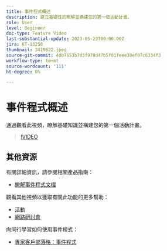 ```yaml
---
title: 事件程式概述
description: 建立基礎性的瞭解並構建您的第一個活動計畫。
role: User
level: Beginner
doc-type: Feature Video
last-substantial-update: 2023-05-23T00:00:00Z
jira: KT-13258
thumbnail: 3419622.jpeg
source-git-commit: 4db7653b7d3f978d47b5f01feee30ef07c6334f3
workflow-type: tm+mt
source-wordcount: '111'
ht-degree: 0%

---
```



# 事件程式概述

通過觀看此視頻，瞭解基礎知識並構建您的第一個活動計畫。

>[!VIDEO](https://video.tv.adobe.com/v/3419622/?learn=on)

## 其他資源

有關詳細資訊，請參閱相關產品指南：

* [瞭解事件程式文檔](https://experienceleague.adobe.com/docs/marketo/using/product-docs/demand-generation/events/understanding-events/understanding-event-programs.html?lang=en)

觀看其他視頻以獲取有關此功能的更多幫助：
* [活動](https://experienceleague.adobe.com/docs/marketo-learn/tutorials/events/events-watch.html?lang=en)
* [網路研討會](https://experienceleague.adobe.com/docs/marketo-learn/tutorials/events/webinar-watch.html?lang=en)

向同行學習如何使用事件程式：
* [專家客戶部落格：事件程式](https://nation.marketo.com/t5/product-blogs/marketo-success-series-event-programs/ba-p/299191)


